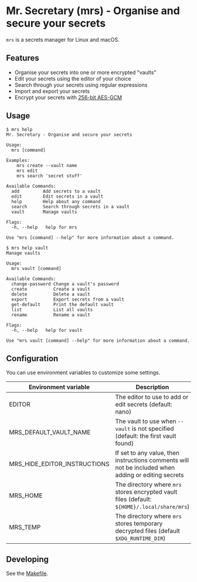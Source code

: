# Mr. Secretary (mrs) - Organise and secure your secrets

`mrs` is a secrets manager for Linux and macOS.

## Features

- Organise your secrets into one or more encrypted "vaults"
- Edit your secrets using the editor of your choice
- Search through your secrets using regular expressions
- Import and export your secrets
- Encrypt your secrets with [256-bit AES-GCM](https://tools.ietf.org/html/rfc5288)

## Usage

```
$ mrs help
Mr. Secretary - Organise and secure your secrets

Usage:
  mrs [command]

Examples:
	mrs create --vault name
	mrs edit
	mrs search 'secret stuff'

Available Commands:
  add         Add secrets to a vault
  edit        Edit secrets in a vault
  help        Help about any command
  search      Search through secrets in a vault
  vault       Manage vaults

Flags:
  -h, --help   help for mrs

Use "mrs [command] --help" for more information about a command.
```

```
$ mrs help vault
Manage vaults

Usage:
  mrs vault [command]

Available Commands:
  change-password Change a vault's password
  create          Create a vault
  delete          Delete a vault
  export          Export secrets from a vault
  get-default     Print the default vault
  list            List all vaults
  rename          Rename a vault

Flags:
  -h, --help   help for vault

Use "mrs vault [command] --help" for more information about a command.
```

## Configuration

You can use environment variables to customize some settings.

Environment variable | Description
---|---
EDITOR | The editor to use to add or edit secrets (default: nano)
MRS_DEFAULT_VAULT_NAME | The vault to use when `--vault` is not specified (default: the first vault found)
MRS_HIDE_EDITOR_INSTRUCTIONS | If set to any value, then instructions comments will not be included when adding or editing secrets
MRS_HOME | The directory where `mrs` stores encrypted vault files (default: `${HOME}/.local/share/mrs`)
MRS_TEMP | The directory where `mrs` stores temporary decrypted files (default `$XDG_RUNTIME_DIR`)

## Developing

See the [Makefile](./Makefile).
